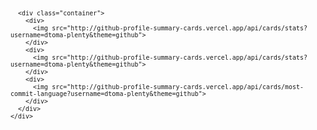 <svg fill="none" viewBox="0 0 600 300" width="600" height="300" xmlns="http://www.w3.org/2000/svg">
  <foreignObject width="100%" height="100%">
    <div xmlns="http://www.w3.org/1999/xhtml">
      <style>
        .container {
          display:flex;
          gap:20px;
        }
      </style>

      <div class="container">
        <div>
          <img src="http://github-profile-summary-cards.vercel.app/api/cards/stats?username=dtoma-plenty&theme=github">
        </div>
        <div>
          <img src="http://github-profile-summary-cards.vercel.app/api/cards/stats?username=dtoma-plenty&theme=github">
        </div>
        <div>
          <img src="http://github-profile-summary-cards.vercel.app/api/cards/most-commit-language?username=dtoma-plenty&theme=github">
        </div>
      </div>
    </div>
  </foreignObject>
</svg>


